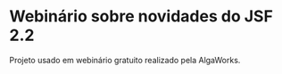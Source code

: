# Webinário sobre novidades do JSF 2.2

Projeto usado em webinário gratuito realizado pela AlgaWorks.
